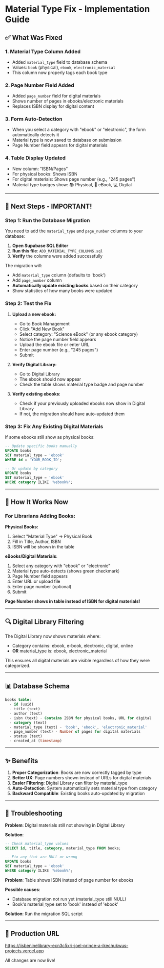 # Material Type Fix - Implementation Guide

## ✅ What Was Fixed

### 1. **Material Type Column Added**
- Added `material_type` field to database schema
- Values: `book` (physical), `ebook`, `electronic_material`
- This column now properly tags each book type

### 2. **Page Number Field Added**
- Added `page_number` field for digital materials
- Shows number of pages in ebooks/electronic materials
- Replaces ISBN display for digital content

### 3. **Form Auto-Detection**
- When you select a category with "ebook" or "electronic", the form automatically detects it
- Material type is now saved to database on submission
- Page Number field appears for digital materials

### 4. **Table Display Updated**
- New column: "ISBN/Pages"
- For physical books: Shows ISBN
- For digital materials: Shows page number (e.g., "245 pages")
- Material type badges show: 📚 Physical, 📱 eBook, 💻 Digital

---

## 🚀 Next Steps - IMPORTANT!

### Step 1: Run the Database Migration

You need to add the `material_type` and `page_number` columns to your database:

1. **Open Supabase SQL Editor**
2. **Run this file**: `ADD_MATERIAL_TYPE_COLUMNS.sql`
3. **Verify** the columns were added successfully

The migration will:
- Add `material_type` column (defaults to 'book')
- Add `page_number` column
- **Automatically update existing books** based on their category
- Show statistics of how many books were updated

### Step 2: Test the Fix

1. **Upload a new ebook:**
   - Go to Book Management
   - Click "Add New Book"
   - Select category: "Science eBook" (or any ebook category)
   - Notice the page number field appears
   - Upload the ebook file or enter URL
   - Enter page number (e.g., "245 pages")
   - Submit

2. **Verify Digital Library:**
   - Go to Digital Library
   - The ebook should now appear
   - Check the table shows material type badge and page number

3. **Verify existing ebooks:**
   - Check if your previously uploaded ebooks now show in Digital Library
   - If not, the migration should have auto-updated them

### Step 3: Fix Any Existing Digital Materials

If some ebooks still show as physical books:

```sql
-- Update specific books manually
UPDATE books 
SET material_type = 'ebook'
WHERE id = 'YOUR_BOOK_ID';

-- Or update by category
UPDATE books 
SET material_type = 'ebook'
WHERE category ILIKE '%ebook%';
```

---

## 📝 How It Works Now

### For Librarians Adding Books:

**Physical Books:**
1. Select "Material Type" → Physical Book
2. Fill in Title, Author, ISBN
3. ISBN will be shown in the table

**eBooks/Digital Materials:**
1. Select any category with "ebook" or "electronic"
2. Material type auto-detects (shows green checkmark)
3. Page Number field appears
4. Enter URL or upload file
5. Enter page number (optional)
6. Submit

**Page Number shows in table instead of ISBN for digital materials!**

---

## 🔍 Digital Library Filtering

The Digital Library now shows materials where:
- Category contains: ebook, e-book, electronic, digital, online
- **OR** material_type is: ebook, electronic_material

This ensures all digital materials are visible regardless of how they were categorized.

---

## 📊 Database Schema

```sql
books table:
  - id (uuid)
  - title (text)
  - author (text)
  - isbn (text) - Contains ISBN for physical books, URL for digital
  - category (text)
  - material_type (text) - 'book', 'ebook', 'electronic_material'
  - page_number (text) - Number of pages for digital materials
  - status (text)
  - created_at (timestamp)
```

---

## ✨ Benefits

1. **Proper Categorization**: Books are now correctly tagged by type
2. **Better UX**: Page numbers shown instead of URLs for digital materials
3. **Easier Filtering**: Digital Library can filter by material_type
4. **Auto-Detection**: System automatically sets material type from category
5. **Backward Compatible**: Existing books auto-updated by migration

---

## 🚨 Troubleshooting

**Problem**: Digital materials still not showing in Digital Library

**Solution**:
```sql
-- Check material_type values
SELECT id, title, category, material_type FROM books;

-- Fix any that are NULL or wrong
UPDATE books 
SET material_type = 'ebook'
WHERE category ILIKE '%ebook%';
```

**Problem**: Table shows ISBN instead of page number for ebooks

**Possible causes**:
- Database migration not run yet (material_type still NULL)
- Book's material_type set to 'book' instead of 'ebook'

**Solution**: Run the migration SQL script

---

## 📱 Production URL

https://iisbeninelibrary-ecn3c5xri-joel-prince-a-ikechukwus-projects.vercel.app

All changes are now live!
